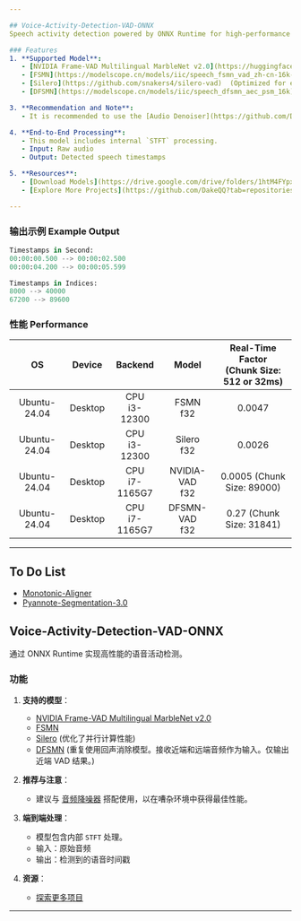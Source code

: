 ```yaml
---

## Voice-Activity-Detection-VAD-ONNX  
Speech activity detection powered by ONNX Runtime for high-performance applications.  

### Features  
1. **Supported Model**:
   - [NVIDIA Frame-VAD Multilingual MarbleNet v2.0](https://huggingface.co/nvidia/Frame_VAD_Multilingual_MarbleNet_v2.0)
   - [FSMN](https://modelscope.cn/models/iic/speech_fsmn_vad_zh-cn-16k-common-pytorch/summary)
   - [Silero](https://github.com/snakers4/silero-vad)  (Optimized for enhanced parallel computing performance)
   - [DFSMN](https://modelscope.cn/models/iic/speech_dfsmn_aec_psm_16k) (Reuse the Acoustic Echo Cancellation model. Accepts Near-End and Far-End audio as inputs. Output the Near-End VAD result only.)

3. **Recommendation and Note**:  
   - It is recommended to use the [Audio Denoiser](https://github.com/DakeQQ/Audio-Denoiser-ONNX) for optimal performance in noisy environments.

4. **End-to-End Processing**:  
   - This model includes internal `STFT` processing.  
   - Input: Raw audio  
   - Output: Detected speech timestamps  

5. **Resources**:  
   - [Download Models](https://drive.google.com/drive/folders/1htM4FYpxEQcouHiR2Wyb407EhD1t_0HB?usp=sharing)  
   - [Explore More Projects](https://github.com/DakeQQ?tab=repositories)  

---
```

### 输出示例 Example Output
```python
Timestamps in Second:
00:00:00.500 --> 00:00:02.500
00:00:04.200 --> 00:00:05.599

Timestamps in Indices:
8000 --> 40000
67200 --> 89600
```

### 性能 Performance  
| OS           | Device       | Backend           | Model        | Real-Time Factor <br> (Chunk Size: 512 or 32ms) |
|:------------:|:------------:|:-----------------:|:------------:|:------------------------------------------------:|
| Ubuntu-24.04 | Desktop      | CPU <br> i3-12300 | FSMN <br> f32  | 0.0047                                         |  
| Ubuntu-24.04 | Desktop      | CPU <br> i3-12300 | Silero <br> f32  | 0.0026                                       |  
| Ubuntu-24.04 | Desktop      | CPU <br> i7-1165G7 | NVIDIA-VAD <br> f32  | 0.0005 (Chunk Size: 89000)              |  
| Ubuntu-24.04 | Desktop      | CPU <br> i7-1165G7 | DFSMN-VAD <br> f32  | 0.27 (Chunk Size: 31841)                 |  

---

## To Do List
- [Monotonic-Aligner](https://modelscope.cn/models/iic/speech_timestamp_prediction-v1-16k-offline/summary)
- [Pyannote-Segmentation-3.0](https://huggingface.co/pyannote/segmentation-3.0)

## Voice-Activity-Detection-VAD-ONNX  
通过 ONNX Runtime 实现高性能的语音活动检测。  

### 功能  
1. **支持的模型**：
   - [NVIDIA Frame-VAD Multilingual MarbleNet v2.0](https://huggingface.co/nvidia/Frame_VAD_Multilingual_MarbleNet_v2.0)
   - [FSMN](https://modelscope.cn/models/iic/speech_fsmn_vad_zh-cn-16k-common-pytorch/summary)
   - [Silero](https://github.com/snakers4/silero-vad)  (优化了并行计算性能)
   - [DFSMN](https://modelscope.cn/models/iic/speech_dfsmn_aec_psm_16k) (重复使用回声消除模型。接收近端和远端音频作为输入。仅输出近端 VAD 结果。)


3. **推荐与注意**：  
   - 建议与 [音频降噪器](https://github.com/DakeQQ/Audio-Denoiser-ONNX) 搭配使用，以在嘈杂环境中获得最佳性能。

4. **端到端处理**：  
   - 模型包含内部 `STFT` 处理。  
   - 输入：原始音频  
   - 输出：检测到的语音时间戳  

5. **资源**：  
   - [探索更多项目](https://github.com/DakeQQ?tab=repositories)  

---
